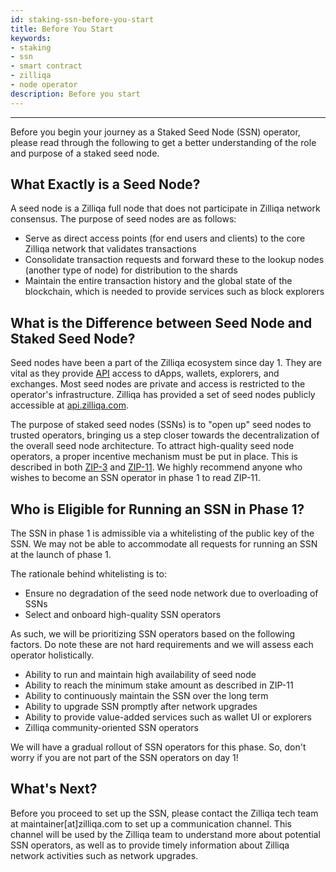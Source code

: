 ```yaml
---
id: staking-ssn-before-you-start
title: Before You Start
keywords: 
- staking
- ssn
- smart contract
- zilliqa	
- node operator 
description: Before you start
---
```

---

Before you begin your journey as a Staked Seed Node (SSN) operator, please read through the following to get a better understanding of the role and purpose of a staked seed node.

## What Exactly is a Seed Node?

A seed node is a Zilliqa full node that does not participate in Zilliqa network consensus. The purpose of seed nodes are as follows:

- Serve as direct access points (for end users and clients) to the core Zilliqa network that validates transactions
- Consolidate transaction requests and forward these to the lookup nodes (another type of node) for distribution to the shards
- Maintain the entire transaction history and the global state of the blockchain, which is needed to provide services such as block explorers

## What is the Difference between Seed Node and Staked Seed Node?

Seed nodes have been a part of the Zilliqa ecosystem since day 1. They are vital as they provide [API](https://apidocs.zilliqa.com/#introduction) access to dApps, wallets, explorers, and exchanges. Most seed nodes are private and access is restricted to the operator's infrastructure. Zilliqa has provided a set of seed nodes publicly accessible at [api.zilliqa.com](https://api.zilliqa.com).

The purpose of staked seed nodes (SSNs) is to "open up" seed nodes to trusted operators, bringing us a step closer towards the decentralization of the overall seed node architecture. To attract high-quality seed node operators, a proper incentive mechanism must be put in place. This is described in both [ZIP-3](https://github.com/Zilliqa/ZIP/blob/master/zips/zip-3.md) and [ZIP-11](https://github.com/Zilliqa/ZIP/blob/master/zips/zip-11.md). We highly recommend anyone who wishes to become an SSN operator in phase 1 to read ZIP-11.

## Who is Eligible for Running an SSN in Phase 1?

The SSN in phase 1 is admissible via a whitelisting of the public key of the SSN. We may not be able to accommodate all requests for running an SSN at the launch of phase 1.

The rationale behind whitelisting is to:

- Ensure no degradation of the seed node network due to overloading of SSNs
- Select and onboard high-quality SSN operators

As such, we will be prioritizing SSN operators based on the following factors. Do note these are not hard requirements and we will assess each operator holistically.

- Ability to run and maintain high availability of seed node
- Ability to reach the minimum stake amount as described in ZIP-11
- Ability to continuously maintain the SSN over the long term
- Ability to upgrade SSN promptly after network upgrades
- Ability to provide value-added services such as wallet UI or explorers
- Zilliqa community-oriented SSN operators

We will have a gradual rollout of SSN operators for this phase. So, don't worry if you are not part of the SSN operators on day 1!

## What's Next?

Before you proceed to set up the SSN, please contact the Zilliqa tech team at maintainer[at]zilliqa.com to set up a communication channel. This channel will be used by the Zilliqa team to understand more about potential SSN operators, as well as to provide timely information about Zilliqa network activities such as network upgrades.
